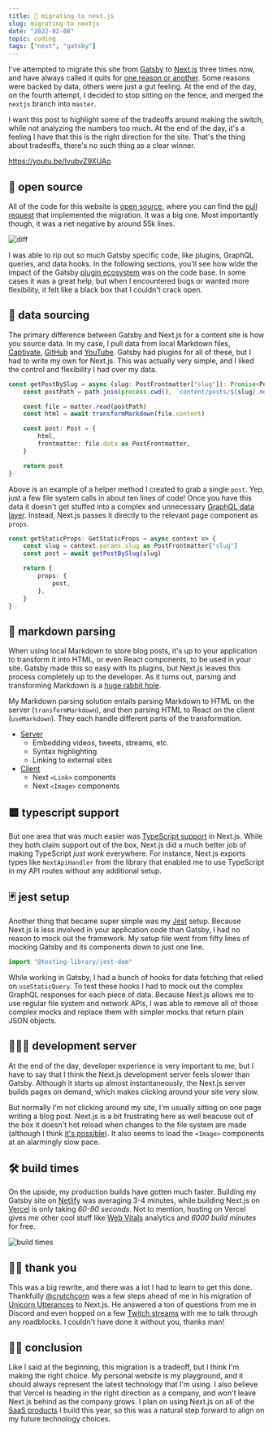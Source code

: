 ```yaml
---
title: 🦆 migrating to next.js
slug: migrating-to-nextjs
date: "2022-02-08"
topic: coding
tags: ["next", "gatsby"]
---
```


I've attempted to migrate this site from [Gatsby][gatsby] to [Next.js][next] three times now, and have always called it quits for [one reason or another][gatsby-vs-nextjs]. Some reasons were backed by data, others were just a gut feeling. At the end of the day, on the fourth attempt, I decided to stop sitting on the fence, and merged the `nextjs` branch into `master`.

I want this post to highlight some of the tradeoffs around making the switch, while not analyzing the numbers too much. At the end of the day, it's a feeling I have that this is the right direction for the site. That's the thing about tradeoffs, there's no such thing as a clear winner.

https://youtu.be/IvubvZ9XUAo

## 💜 open source

All of the code for this website is [open source][repo], where you can find the [pull request][pr] that implemented the migration. It was a big one. Most importantly though, it was a net negative by around 55k lines.

![diff][diff]

I was able to rip out so much Gatsby specific code, like plugins, GraphQL queries, and data hooks. In the following sections, you'll see how wide the impact of the Gatsby [plugin ecosystem][plugins] was on the code base. In some cases it was a great help, but when I encountered bugs or wanted more flexibility, it felt like a black box that I couldn't crack open.

## 💾 data sourcing

The primary difference between Gatsby and Next.js for a content site is how you source data. In my case, I pull data from local Markdown files, [Captivate][captivate], [GitHub][github] and [YouTube][youtube]. Gatsby had plugins for all of these, but I had to write my own for Next.js. This was actually very simple, and I liked the control and flexibility I had over my data.

```typescript
const getPostBySlug = async (slug: PostFrontmatter["slug"]): Promise<Post> => {
    const postPath = path.join(process.cwd(), `content/posts/${slug}.md`)

    const file = matter.read(postPath)
    const html = await transformMarkdown(file.content)

    const post: Post = {
        html,
        frontmatter: file.data as PostFrontmatter,
    }

    return post
}
```

Above is an example of a helper method I created to grab a single `post`. Yep, just a few file system calls in about ten lines of code! Once you have this data it doesn't get stuffed into a complex and unnecessary [GraphQL data layer][gatsby-graphql]. Instead, Next.js passes it directly to the relevant page component as `props`.

```typescript
const getStaticProps: GetStaticProps = async context => {
    const slug = context.params.slug as PostFrontmatter["slug"]
    const post = await getPostBySlug(slug)

    return {
        props: {
            post,
        },
    }
}
```

## 🔻 markdown parsing

When using local Markdown to store blog posts, it's up to your application to transform it into HTML, or even React components, to be used in your site. Gatsby made this so easy with its plugins, but Next.js leaves this process completely up to the developer. As it turns out, parsing and transforming Markdown is a [huge rabbit hole][unified].

My Markdown parsing solution entails parsing Markdown to HTML on the server (`transformMarkdown`), and then parsing HTML to React on the client (`useMarkdown`). They each handle different parts of the transformation.

-   [Server][transform-markdown]
    -   Embedding videos, tweets, streams, etc.
    -   Syntax highlighting
    -   Linking to external sites
-   [Client][use-markdown]
    -   Next `<Link>` components
    -   Next `<Image>` components

## 🟦 typescript support

But one area that was much easier was [TypeScript support][next-typescript] in Next.js. While they both claim support out of the box, Next.js did a much better job of making TypeScript _just work_ everywhere. For instance, Next.js exports types like `NextApiHandler` from the library that enabled me to use TypeScript in my API routes without any additional setup.

## 🃏 jest setup

Another thing that became super simple was my [Jest][jest] setup. Because Next.js is less involved in your application code than Gatsby, I had no reason to mock out the framework. My setup file went from fifty lines of mocking Gatsby and its components down to just one line.

```typescript
import "@testing-library/jest-dom"
```

While working in Gatsby, I had a bunch of hooks for data fetching that relied on `useStaticQuery`. To test these hooks I had to mock out the complex GraphQL responses for each piece of data. Because Next.js allows me to use regular file system and network APIs, I was able to remove all of those complex mocks and replace them with simpler mocks that return plain JSON objects.

## 👨🏼‍💻 development server

At the end of the day, developer experience is very important to me, but I have to say that I think the Next.js development server feels slower than Gatsby. Although it starts up almost instantaneously, the Next.js server builds pages on demand, which makes clicking around your site very slow.

But normally I'm not clicking around my site, I'm usually sitting on one page writing a blog post. Next.js is a bit frustrating here as well beacuse out of the box it doesn't hot reload when changes to the file system are made (although I think [it's possible][next-remote-watch]). It also seems to load the `<Image>` components at an alarmingly slow pace.

## 🛠 build times

On the upside, my production builds have gotten much faster. Building my Gatsby site on [Netlify][netlify] was averaging 3-4 minutes, while building Next.js on [Vercel][vercel] is only taking _60-90 seconds_. Not to mention, hosting on Vercel gives me other cool stuff like [Web Vitals][web-vitals] analytics and _6000 build minutes_ for free.

![build times][build-times]

## 🙏🏼 thank you

This was a big rewrite, and there was a lot I had to learn to get this done. Thankfully [@crutchcorn][crutchcorn] was a few steps ahead of me in his migration of [Unicorn Utterances][unicorn-utterances] to Next.js. He answered a ton of questions from me in Discord and even hopped on a few [Twitch streams][twitch] with me to talk through any roadblocks. I couldn't have done it without you, thanks man!

## 👍🏼 conclusion

Like I said at the beginning, this migration is a tradeoff, but I think I'm making the right choice. My personal website is my playground, and it should always represent the latest technology that I'm using. I also believe that Vercel is heading in the right direction as a company, and won't leave Next.js behind as the company grows. I plan on using Next.js on all of the [SaaS products][saas] I build this year, so this was a natural step forward to align on my future technology choices.

[gatsby]: https://gatsbyjs.com
[next]: https://nextjs.org
[gatsby-vs-nextjs]: https://bradgarropy.com/blog/gatsby-vs-nextjs-markdown-blog
[crutchcorn]: https://twitter.com/crutchcorn
[unicorn-utterances]: https://unicorn-utterances.com
[pr]: https://github.com/bradgarropy/bradgarropy.com/pull/265
[ga4]: https://analytics.google.com
[typescript]: https://typescriptlang.org
[diff]: https://res.cloudinary.com/bradgarropy/image/upload/f_auto,q_auto/bradgarropy.com/posts/pr-diff.png
[saas]: https://bradgarropy.com/blog/goals-for-2022#products
[repo]: https://github.com/bradgarropy/bradgarropy.com
[use-markdown]: https://github.com/bradgarropy/bradgarropy.com/blob/main/src/hooks/useMarkdown/useMarkdown.tsx
[transform-markdown]: https://github.com/bradgarropy/bradgarropy.com/blob/main/src/utils/markdown.ts#L36
[next-remote-watch]: https://github.com/hashicorp/next-remote-watch
[plugins]: https://gatsbyjs.com/plugins
[captivate]: https://webdevweekly.captivate.fm
[github]: http://github.com/bradgarropy
[youtube]: https://youtube.com/bradgarropy
[gatsby-graphql]: https://gatsbyjs.com/docs/graphql
[unified]: https://unifiedjs.com
[next-typescript]: https://nextjs.org/docs/basic-features/typescript
[netlify]: https://netlify.com
[vercel]: https://vercel.com
[web-vitals]: https://vercel.com/docs/concepts/analytics/web-vitals
[twitch]: https://twitch.tv/bradgarropy
[jest]: https://jestjs.io
[build-times]: https://res.cloudinary.com/bradgarropy/image/upload/f_auto,q_auto/bradgarropy.com/posts/vercel-build-times.png
